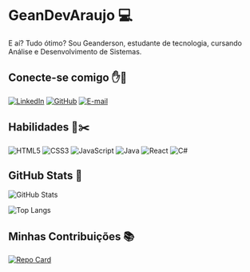 # GeanDevAraujo 💻

E aí? Tudo ótimo? Sou Geanderson, estudante de tecnologia, cursando Análise e Desenvolvimento de Sistemas.

## Conecte-se comigo ✋👊 

[![LinkedIn](https://img.shields.io/badge/LinkedIn-000000?style=for-the-badge&logo=linkedin&logoColor=white)](www.linkedin.com/in/geanderson-de-araújo-00184a1b5)
[![GitHub](https://img.shields.io/badge/GitHub-000000?style=for-the-badge&logo=github&logoColor=white)](https://github.com/GeanDevAraujo)
[![E-mail](https://img.shields.io/badge/-Email-000?style=for-the-badge&logo=microsoft-outlook&logoColor=007BFF)](mailto:geandersondearaujopassos@gmail.com)

## Habilidades 📐✂️ 	
![HTML5](https://img.shields.io/badge/HTML5-000000?style=for-the-badge&logo=html5&logoColor=white)
![CSS3](https://img.shields.io/badge/CSS3-000000?style=for-the-badge&logo=css3&logoColor=white)
![JavaScript](https://img.shields.io/badge/JavaScript-000000?style=for-the-badge&logo=javascript&logoColor=white)
![Java](https://img.shields.io/badge/java-000000.svg?style=for-the-badge&logo=openjdk&logoColor=white)
![React](https://img.shields.io/badge/React-000000?style=for-the-badge&logo=react&logoColor=61DAFB)
![C#](https://img.shields.io/badge/C#-000000.svg?style=for-the-badge&logo=openjdk&logoColor=white)


## GitHub Stats 🚦

![GitHub Stats](https://github-readme-stats.vercel.app/api?username=GeanDevAraujo&theme=transparent&bg_color=000&border_color=61DAFB&show_icons=true&icon_color=30A3DC&title_color=61DAFBtext_color=FFF)

![Top Langs](https://github-readme-stats-git-masterrstaa-rickstaa.vercel.app/api/top-langs/?username=GeanDevAraujo&layout=compact&bg_color=000&border_color=61DAFB&title_color=61DAFBtext_color=FFF)


## Minhas Contribuições 📚

[![Repo Card](https://github-readme-stats.vercel.app/api/pin/?username=GeanDevAraujo&repo=DOM-Projetos&bg_color=000&border_color=30A3DC&show_icons=true&icon_color=30A3DC&title_color=61DAFBtext_color=FFF)](https://github.com/GeanDevAraujo/DOM-Projetos)
